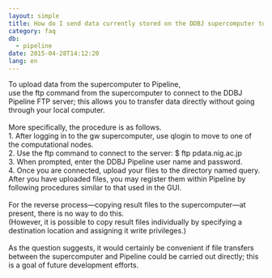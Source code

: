 ```yaml
---
layout: simple
title: How do I send data currently stored on the DDBJ supercomputer to Pipeline? Similarly, how do I send data to the supercomputer after the Pipeline analysis?
category: faq
db:
  - pipeline
date: 2015-04-28T14:12:20
lang: en
---
```




To upload data from the supercomputer to Pipeline, <br>use the ftp command from the supercomputer to connect to the DDBJ Pipeline FTP server; this allows you to transfer data directly without going through your local computer.<br><br>More specifically, the procedure is as follows.<br>1. After logging in to the gw supercomputer, use qlogin to move to one of the computational nodes.<br>2. Use the ftp command to connect to the server: $ ftp pdata.nig.ac.jp<br>3. When prompted, enter the DDBJ Pipeline user name and password.<br>4. Once you are connected, upload your files to the directory named query.<br>After you have uploaded files, you may register them within Pipeline by following procedures similar to that used in the GUI.<br><br>For the reverse process—copying result files to the supercomputer—at present, there is no way to do this.<br>(However, it is possible to copy result files individually by specifying a destination location and assigning it write privileges.)<br><br>As the question suggests, it would certainly be convenient if file transfers between the supercomputer and Pipeline could be carried out directly; this is a goal of future development efforts.